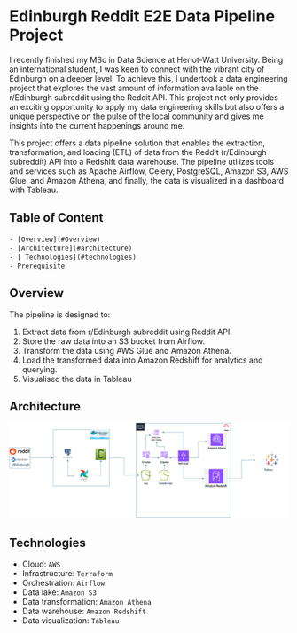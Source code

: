 # Edinburgh Reddit E2E Data Pipeline Project

I recently finished my MSc in Data Science at Heriot-Watt University. Being an international student, I was keen to connect with the vibrant city of Edinburgh on a deeper level. To achieve this, I undertook a data engineering project that explores the vast amount of information available on the r/Edinburgh subreddit using the Reddit API. This project not only provides an exciting opportunity to apply my data engineering skills but also offers a unique perspective on the pulse of the local community and gives me insights into the current happenings around me.

This project offers a data pipeline solution that enables the extraction, transformation, and loading (ETL) of data from the Reddit (r/Edinburgh subreddit) API into a Redshift data warehouse. The pipeline utilizes tools and services such as Apache Airflow, Celery, PostgreSQL, Amazon S3, AWS Glue, and Amazon Athena, and finally, the data is visualized in a dashboard with Tableau.

## Table of Content

    - [Overview](#Overview)
    - [Architecture](#architecture)
    - [ Technologies](#technologies)
    - Prerequisite

## Overview

The pipeline is designed to:

1. Extract data from r/Edinburgh subreddit using Reddit API.
2. Store the raw data into an S3 bucket from Airflow.
3. Transform the data using AWS Glue and Amazon Athena.
4. Load the transformed data into Amazon Redshift for analytics and querying.
5. Visualised the data in Tableau

## Architecture

<img src="assets/architecture/EdinburghRedditArchitecture_.drawio.png" width="1000">

## Technologies

- Cloud: `AWS`
- Infrastructure: `Terraform`
- Orchestration: `Airflow`
- Data lake: `Amazon S3`
- Data transformation: `Amazon Athena`
- Data warehouse: `Amazon Redshift`
- Data visualization: `Tableau`
